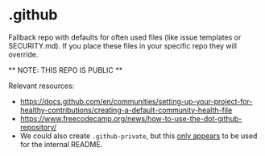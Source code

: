 # .github

Fallback repo with defaults for often used files (like issue templates or SECURITY.md). If you place these files in your specific repo they will override.

** NOTE: THIS REPO IS PUBLIC **

Relevant resources:
* https://docs.github.com/en/communities/setting-up-your-project-for-healthy-contributions/creating-a-default-community-health-file
* https://www.freecodecamp.org/news/how-to-use-the-dot-github-repository/
* We could also create `.github-private`, but this [only appears](https://github.com/orgs/community/discussions/42499) to be used for the internal README.
